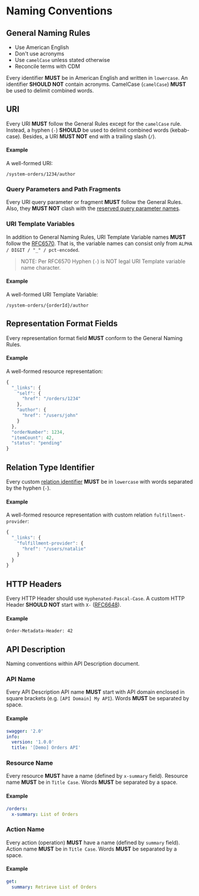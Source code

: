 # Naming Conventions

## General Naming Rules

* Use American English
* Don't use acronyms
* Use `camelCase` unless stated otherwise
* Reconcile terms with CDM

Every identifier **MUST** be in American English and written in `lowercase`. An identifier **SHOULD NOT** contain acronyms. CamelCase \(`camelCase`\) **MUST** be used to delimit combined words.

## URI

Every URI **MUST** follow the General Rules except for the `camelCase` rule. Instead, a hyphen \(`-`\) **SHOULD** be used to delimit combined words \(kebab-case\). Besides, a URI **MUST NOT** end with a trailing slash \(`/`\).

#### Example

A well-formed URI:

```text
/system-orders/1234/author
```

### Query Parameters and Path Fragments

Every URI query parameter or fragment **MUST** follow the General Rules. Also, they **MUST NOT** clash with the [reserved query parameter names](reserved-identifiers.md#query-parameters).

### URI Template Variables

In addition to General Naming Rules, URI Template Variable names **MUST** follow the [RFC6570](https://tools.ietf.org/html/rfc6570#section-2.3). That is, the variable names can consist only from `ALPHA / DIGIT / "_" / pct-encoded`.

> NOTE: Per RFC6570 Hyphen \(`-`\) is NOT legal URI Template variable name character.

#### Example

A well-formed URI Template Variable:

```text
/system-orders/{orderId}/author
```

## Representation Format Fields

Every representation format field **MUST** conform to the General Naming Rules.

#### Example

A well-formed resource representation:

```javascript
{
  "_links": {
    "self": {
      "href": "/orders/1234"
    },
    "author": {
      "href": "/users/john"
    }
  },
  "orderNumber": 1234,
  "itemCount": 42,
  "status": "pending"
}
```

## Relation Type Identifier

Every custom [relation identifier](https://github.com/for-GET/know-your-http-well/blob/master/relations.md) **MUST** be in `lowercase` with words separated by the hyphen \(`-`\).

#### Example

A well-formed resource representation with custom relation `fulfillment-provider`:

```javascript
{
  "_links": {
    "fulfillment-provider": {
      "href": "/users/natalie"
    }
  }
}
```

## HTTP Headers

Every HTTP Header should use `Hyphenated-Pascal-Case`. A custom HTTP Header **SHOULD NOT** start with `X-` \([RFC6648](https://tools.ietf.org/html/rfc6648)\).

#### Example

```text
Order-Metadata-Header: 42
```

## API Description

Naming conventions within API Description document.

### API Name

Every API Description API name **MUST** start with API domain enclosed in square brackets \(e.g. `[API Domain] My API`\). Words **MUST** be separated by space.

#### Example

```yaml
swagger: '2.0'
info:
  version: '1.0.0'
  title: '[Demo] Orders API'
```

### Resource Name

Every resource **MUST** have a name \(defined by `x-summary` field\). Resource name **MUST** be in `Title Case`. Words **MUST** be separated by a space.

#### Example

```yaml
/orders:
  x-summary: List of Orders
```

### Action Name

Every action \(operation\) **MUST** have a name \(defined by `summary` field\). Action name **MUST** be in `Title Case`. Words **MUST** be separated by a space.

#### Example

```yaml
get:
  summary: Retrieve List of Orders
```

